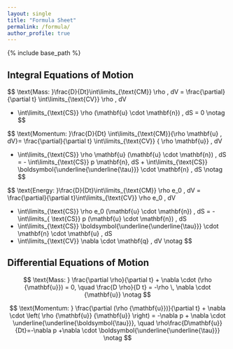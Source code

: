 ```yaml
---
layout: single
title: "Formula Sheet"
permalink: /formula/
author_profile: true
---
```


{% include base_path %}

## Integral Equations of Motion 

$$ 
\text{Mass: }\frac{D}{Dt}\int\limits_{\text{CM}} \rho \, dV = \frac{\partial}{\partial t}
\int\limits_{\text{CV}} \rho \, dV 
+ \int\limits_{\text{CS}} \rho (\mathbf{u} \cdot \mathbf{n}) \, dS = 0 \notag
$$

$$
\text{Momentum: }\frac{D}{Dt} \int\limits_{\text{CM}}{\rho \mathbf{u} \, dV}= \frac{\partial}{\partial t}
\int\limits_{\text{CV}} { \rho \mathbf{u}} \, dV 
+ \int\limits_{\text{CS}} \rho \mathbf{u} (\mathbf{u} \cdot \mathbf{n}) \, dS 
= - \int\limits_{\text{CS}} p  \mathbf{n}\, dS + \int\limits_{\text{CS}} \boldsymbol{\underline{\underline{\tau}}} \cdot \mathbf{n} \, dS \notag
$$

$$
\text{Energy: }\frac{D}{Dt}\int\limits_{\text{CM}} \rho e_0 \, dV
= \frac{\partial}{\partial t}\int\limits_{\text{CV}} \rho e_0 \, dV 
+ \int\limits_{\text{CS}} \rho e_0 (\mathbf{u} \cdot \mathbf{n}) \, dS
= - \int\limits_{ \text{CS}} p (\mathbf{u} \cdot \mathbf{n}) \, dS 
+ \int\limits_{\text{CS}} \boldsymbol{\underline{\underline{\tau}}} \cdot \mathbf{n} \cdot \mathbf{u} \, dS 
+ \int\limits_{\text{CV}} \nabla \cdot \mathbf{q} \, dV \notag
$$

## Differential Equations of Motion 

$$
\text{Mass: }
\frac{\partial \rho}{\partial t} + \nabla \cdot (\rho {\mathbf{u}}) = 0, \quad
\frac{D \rho}{D t} = -\rho \, \nabla \cdot {\mathbf{u}} \notag
$$

$$
\text{Momentum: }
\frac{\partial (\rho {\mathbf{u}})}{\partial t} + \nabla \cdot \left( \rho {\mathbf{u}} {\mathbf{u}} \right) = -\nabla p + \nabla \cdot \underline{\underline{\boldsymbol{\tau}}}, \quad \rho\frac{D\mathbf{u}}{Dt}=-\nabla p +\nabla \cdot \boldsymbol{\underline{\underline{\tau}}} \notag
$$ 
